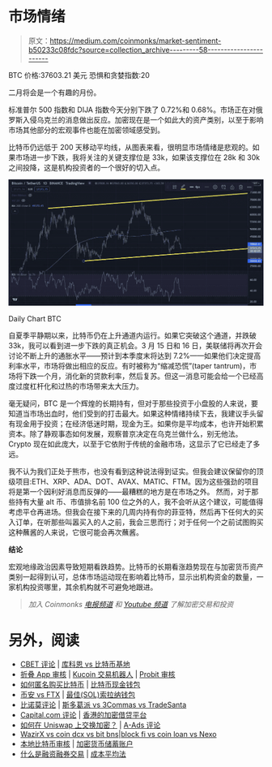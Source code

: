 # 市场情绪

> 原文：<https://medium.com/coinmonks/market-sentiment-b50233c08fdc?source=collection_archive---------58----------------------->

BTC 价格:37603.21 美元
恐惧和贪婪指数:20

二月将会是一个有趣的月份。

标准普尔 500 指数和 DIJA 指数今天分别下跌了 0.72%和 0.68%。市场正在对俄罗斯入侵乌克兰的消息做出反应。加密现在是一个如此大的资产类别，以至于影响市场其他部分的宏观事件也能在加密领域感受到。

比特币仍远低于 200 天移动平均线，从图表来看，很明显市场情绪是悲观的。如果市场进一步下跌，我将关注的关键支撑位是 33k，如果该支撑位在 28k 和 30k 之间投降，这是机构投资者的一个很好的切入点。

![](img/534d02a78898bdbf7100b2a7688c4930.png)

Daily Chart BTC

自夏季平静期以来，比特币仍在上升通道内运行。如果它突破这个通道，并跌破 33k，我可以看到进一步下跌的真正机会。3 月 15 日和 16 日，美联储将再次开会讨论不断上升的通胀水平——预计到本季度末将达到 7.2%——如果他们决定提高利率水平，市场将做出相应的反应。有时被称为“缩减恐慌”(taper tantrum)，市场将下跌一个月，消化新的贷款利率，然后复苏。但这一消息可能会给一个已经高度过度杠杆化和过热的市场带来太大压力。

毫无疑问，BTC 是一个辉煌的长期持有，但对于那些投资于小盘股的人来说，要知道当市场出血时，他们受到的打击最大。如果这种情绪持续下去，我建议手头留有现金用于投资；在经济低迷时期，现金为王。如果你是平均成本，也许开始积累资本。除了静观事态如何发展，观察普京决定在乌克兰做什么，别无他法。Crypto 现在如此庞大，以至于它依附于传统的金融市场，这显示了它已经走了多远。

我不认为我们正处于熊市，也没有看到这种说法得到证实。但我会建议保留你的顶级项目:ETH、XRP、ADA、DOT、AVAX、MATIC、FTM。因为这些强劲的项目将是第一个因利好消息而反弹的——最糟糕的地方是在市场之外。
然而，对于那些持有大量 alt 币、市值排名前 100 位之外的人，我不会听从这个建议，可能值得考虑平仓再进场。但我会在接下来的几周内持有你的菲亚特，然后再下任何大的买入订单，在听那些叫嚣买入的人之前，我会三思而行；对于任何一个之前试图购买这种蘸酱的人来说，它很可能会再次蘸酱。

**结论**

宏观地缘政治因素导致短期看跌趋势。比特币的长期看涨趋势现在与加密货币资产类别一起得到认可，总体市场运动现在影响着比特币，显示出机构资金的数量，一家机构投资哪里，其余机构就不可避免地跟进。

> *加入 Coinmonks* [*电报频道*](https://t.me/coincodecap) *和* [*Youtube 频道*](https://www.youtube.com/c/coinmonks/videos) *了解加密交易和投资*

# 另外，阅读

*   [CBET 评论](https://coincodecap.com/cbet-casino-review) | [库科恩 vs 比特币基地](https://coincodecap.com/kucoin-vs-coinbase)
*   [折叠 App 审核](https://coincodecap.com/fold-app-review) | [Kucoin 交易机器人](/coinmonks/kucoin-trading-bot-automate-your-trades-8cf0ca2138e0) | [Probit 审核](https://coincodecap.com/probit-review)
*   [如何匿名购买比特币](https://coincodecap.com/buy-bitcoin-anonymously) | [比特币现金钱包](https://coincodecap.com/bitcoin-cash-wallets)
*   [币安 vs FTX](https://coincodecap.com/binance-vs-ftx) | [最佳(SOL)索拉纳钱包](https://coincodecap.com/solana-wallets)
*   [比诺莫评论](https://coincodecap.com/binomo-review) | [斯多葛派 vs 3Commas vs TradeSanta](https://coincodecap.com/stoic-vs-3commas-vs-tradesanta)
*   [Capital.com 评论](https://coincodecap.com/capital-com-review) | [香港的加密借贷平台](https://coincodecap.com/crypto-lending-hong-kong)
*   [如何在 Uniswap 上交换加密？](https://coincodecap.com/swap-crypto-on-uniswap) | [A-Ads 评论](https://coincodecap.com/a-ads-review)
*   [WazirX vs coin dcx vs bit bns](/coinmonks/wazirx-vs-coindcx-vs-bitbns-149f4f19a2f1)|[block fi vs coin loan vs Nexo](/coinmonks/blockfi-vs-coinloan-vs-nexo-cb624635230d)
*   [本地比特币审核](/coinmonks/localbitcoins-review-6cc001c6ed56) | [加密货币储蓄账户](https://coincodecap.com/cryptocurrency-savings-accounts)
*   [什么是融资融券交易](https://coincodecap.com/margin-trading) | [成本平均法](https://coincodecap.com/dca)